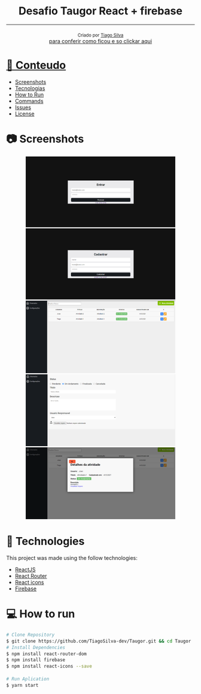 <h1 align="center">
  Desafio Taugor React + firebase
</h1>

<hr />


<div align="center">
  <sub> Criado por 
    <a href="https://github.com/TiagoSilva-Dev">Tiago Silva
  </sub>
</div>

 
<div align="center">
    <a href="https://tiagosilva-desafio.netlify.app/">para conferir como ficou e so clickar aqui
</div> 
 
# 📌 Conteudo

* [Screenshots](#camera-screenshots)
* [Tecnologias](#rocket-technologies)
* [How to Run](#computer-how-to-run)
* [Commands](#sparkles-commands)
* [Issues](#bug-issues)
* [License](#page_facing_up-license)

# :camera: Screenshots
<div align="center" display="flex">
   <img src="./prints/d1.png" width="400px">
   <img src="./prints/d2.png" width="400px">
   <img src="./prints/d3.png" width="400px">
   <img src="./prints/d4.png" width="400px">
   <img src="./prints/d5.png" width="400px">
</div>

# :rocket: Technologies
This project was made using the follow technologies:

- [ReactJS](https://reactjs.org/)
- [React Router](https://reactrouter.com/)
- [React icons](https://react-icons.github.io/react-icons/)
- [Firebase](https://firebase.google.com/?hl=pt)



# :computer: How to run

```bash
# Clone Repository
$ git clone https://github.com/TiagoSilva-dev/Taugor.git && cd Taugor
# Install Dependencies
$ npm install react-router-dom
$ npm install firebase
$ npm install react-icons --save

# Run Aplication
$ yarn start
```
